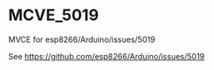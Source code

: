 # MCVE_5019
MVCE for esp8266/Arduino/issues/5019

See https://github.com/esp8266/Arduino/issues/5019
